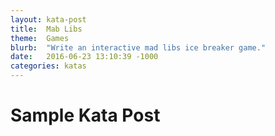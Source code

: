 ```yaml
---
layout: kata-post
title:  Mab Libs
theme:  Games
blurb:  "Write an interactive mad libs ice breaker game."
date:   2016-06-23 13:10:39 -1000
categories: katas
---
```


# Sample Kata Post
